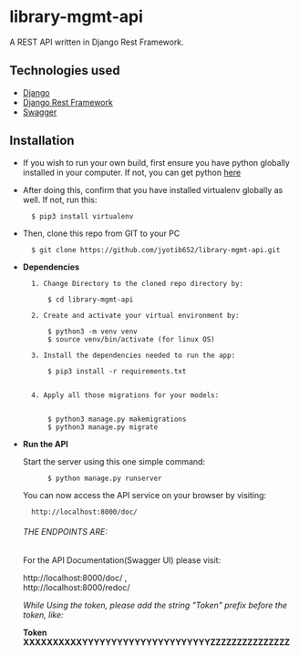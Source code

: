 # library-mgmt-api
A REST API written in Django Rest Framework.

## Technologies used

- [Django](https://www.djangoproject.com/)
- [Django Rest Framework](https://www.django-rest-framework.org)
- [Swagger](https://swagger.io/)


## Installation

- If you wish to run your own build, first ensure you have python globally installed in your computer. If not, you can get python [here](https://www.python.org)
- After doing this, confirm that you have installed virtualenv globally as well. If not, run this:

        $ pip3 install virtualenv
        
- Then, clone this repo from GIT to your PC
        
        $ git clone https://github.com/jyotib652/library-mgmt-api.git
        
- **Dependencies**

        1. Change Directory to the cloned repo directory by:
        
            $ cd library-mgmt-api
            
        2. Create and activate your virtual environment by:
        
            $ python3 -m venv venv
            $ source venv/bin/activate (for linux OS)
            
        3. Install the dependencies needed to run the app:

            $ pip3 install -r requirements.txt
            
            
        4. Apply all those migrations for your models:
            
           
            $ python3 manage.py makemigrations
            $ python3 manage.py migrate
           
            
            
- **Run the API**


    Start the server using this one simple command:
    
            $ python manage.py runserver
            
   You can now access the API service on your browser by visiting:
   
        http://localhost:8000/doc/
        


    ###### THE ENDPOINTS ARE:
    
    For the API Documentation(Swagger UI) please visit:
    
    
    
    http://localhost:8000/doc/ ,      
    http://localhost:8000/redoc/             
    
    


    
    *While Using the token, please add the string "Token" prefix before the token, like:*
    
    **Token XXXXXXXXXXYYYYYYYYYYYYYYYYYYYYYYZZZZZZZZZZZZZZZ**
    

